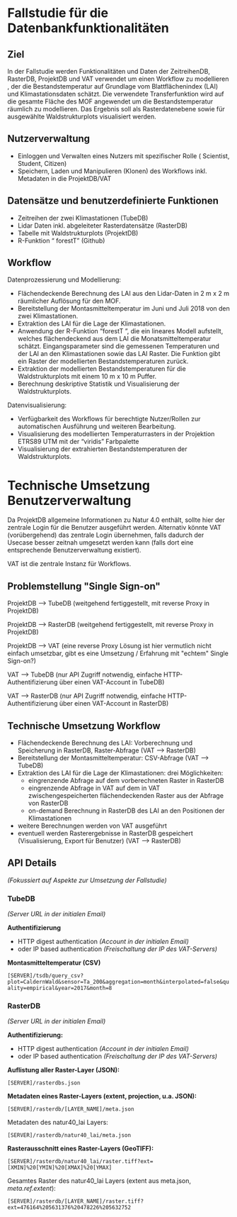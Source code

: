 ﻿
# Fallstudie für die Datenbankfunktionalitäten

## Ziel
In der Fallstudie werden Funktionalitäten und Daten der ZeitreihenDB, RasterDB, ProjektDB und VAT verwendet um einen Workflow zu modellieren , der die Bestandstemperatur auf Grundlage vom Blattflächenindex (LAI) und Klimastationsdaten schätzt. Die verwendete Transferfunktion  wird auf die gesamte Fläche des MOF angewendet um die Bestandstemperatur räumlich zu modellieren. Das Ergebnis soll als Rasterdatenebene  sowie für ausgewählte Waldstrukturplots visualisiert werden. 

## Nutzerverwaltung
* Einloggen und Verwalten eines Nutzers mit spezifischer Rolle ( Scientist, Student, Citizen)
* Speichern, Laden und Manipulieren (Klonen) des Workflows inkl. Metadaten in die ProjektDB/VAT 
      
## Datensätze und benutzerdefinierte Funktionen
* Zeitreihen der zwei Klimastationen  (TubeDB)
* Lidar Daten inkl. abgeleiteter Rasterdatensätze (RasterDB)
* Tabelle mit Waldstrukturplots (ProjektDB)
* R-Funktion “ forestT” (Github)

## Workflow
Datenprozessierung und Modellierung:
* Flächendeckende Berechnung des LAI aus den Lidar-Daten in 2 m x 2 m räumlicher Auflösung für den MOF.
* Bereitstellung der Montasmitteltemperatur im Juni und Juli 2018 von den  zwei Klimastationen.
* Extraktion des LAI für die Lage der Klimastationen.
* Anwendung der R-Funktion “forestT ”, die ein lineares Modell aufstellt, welches flächendeckend aus dem LAI die Monatsmitteltemperatur schätzt. Eingangsparameter sind die gemessenen Temperaturen und der LAI an den Klimastationen sowie das LAI Raster. Die Funktion gibt ein Raster der modellierten Bestandstemperaturen zurück.
* Extraktion der modellierten Bestandstemperaturen für die Waldstrukturplots mit einem 10 m x 10 m Puffer.
* Berechnung deskriptive Statistik und Visualisierung der Waldstrukturplots.

Datenvisualisierung:
* Verfügbarkeit des Workflows für berechtigte Nutzer/Rollen zur automatischen Ausführung und weiteren Bearbeitung.
* Visualisierung des modellierten Temperaturrasters in der Projektion ETRS89 UTM mit der “viridis” Farbpalette
* Visualisierung der extrahierten Bestandstemperaturen der Waldstrukturplots.

# Technische Umsetzung Benutzerverwaltung

Da ProjektDB allgemeine Informationen zu Natur 4.0 enthält, sollte hier der zentrale Login für die Benutzer ausgeführt werden.
Alternativ könnte VAT (vorübergehend) das zentrale Login übernehmen, falls dadurch der Usecase besser zeitnah umgesetzt werden kann (falls dort eine entsprechende Benutzerverwaltung existiert).

VAT ist die zentrale Instanz für Workflows.

## Problemstellung "Single Sign-on"

ProjektDB --> TubeDB (weitgehend fertiggestellt, mit reverse Proxy in ProjektDB)

ProjektDB --> RasterDB (weitgehend fertiggestellt, mit reverse Proxy in ProjektDB)

ProjektDB --> VAT (eine reverse Proxy Lösung ist hier vermutlich nicht einfach umsetzbar, gibt es eine Umsetzung / Erfahrung mit "echtem" Single Sign-on?)


VAT --> TubeDB (nur API Zugriff notwendig, einfache HTTP-Authentifizierung über einen VAT-Account in TubeDB)

VAT --> RasterDB (nur API Zugriff notwendig, einfache HTTP-Authentifizierung über einen VAT-Account in RasterDB)


## Technische Umsetzung Workflow

* Flächendeckende Berechnung des LAI: Vorberechnung und Speicherung in RasterDB, Raster-Abfrage (VAT --> RasterDB)
* Bereitstellung der Montasmitteltemperatur: CSV-Abfrage (VAT --> TubeDB)
* Extraktion des LAI für die Lage der Klimastationen: drei Möglichkeiten:
  *  eingrenzende Abfrage auf dem vorberechneten Raster in RasterDB
  *  eingrenzende Abfrage in VAT auf dem in VAT zwischengespeicherten flächendeckenden Raster aus der Abfrage von RasterDB
  * on-demand Berechnung in RasterDB des LAI an den Positionen der Klimastationen
* weitere Berechnungen werden von VAT ausgeführt
* eventuell werden Rasterergebnisse in RasterDB gespeichert (Visualisierung, Export für Benutzer) (VAT --> RasterDB)

  
## API Details
*(Fokussiert auf Aspekte zur Umsetzung der Fallstudie)*

### TubeDB
*(Server URL in der initialen Email)*

**Authentifizierung**
* HTTP digest authentication *(Account in der initialen Email)*
* oder IP based authentication *(Freischaltung der IP des VAT-Servers)*

**Montasmitteltemperatur (CSV)**

`[SERVER]/tsdb/query_csv?plot=CaldernWald&sensor=Ta_200&aggregation=month&interpolated=false&quality=empirical&year=2017&month=8`


### RasterDB
*(Server URL in der initialen Email)*

**Authentifizierung:**
* HTTP digest authentication *(Account in der initialen Email)*
* oder IP based authentication *(Freischaltung der IP des VAT-Servers)*

**Auflistung aller Raster-Layer (JSON):**

`[SERVER]/rasterdbs.json`

**Metadaten eines Raster-Layers (extent, projection, u.a. JSON):**

`[SERVER]/rasterdb/[LAYER_NAME]/meta.json`

Metadaten des natur40_lai Layers:

`[SERVER]/rasterdb/natur40_lai/meta.json`

**Rasterausschnitt eines Raster-Layers (GeoTIFF):** 

`[SERVER]/rasterdb/natur40_lai/raster.tiff?ext=[XMIN]%20[YMIN]%20[XMAX]%20[YMAX]`

Gesamtes Raster des natur40_lai Layers (extent aus meta.json, *meta.ref.extent*): 

`[SERVER]/rasterdb/[LAYER_NAME]/raster.tiff?ext=476164%205631376%20478226%205632752`
